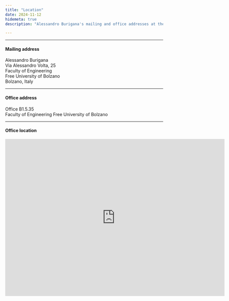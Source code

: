 ```yaml
---
title: "Location"
date: 2024-11-12
hidemeta: true
description: "Alessandro Burigana's mailing and office addresses at the Faculty of Engineering of the Free University of Bolzano."

---
```


---

#### Mailing address

Alessandro Burigana   
Via Alessandro Volta, 25   
Faculty of Engineering   
Free University of Bolzano   
Bolzano, Italy

---

#### Office address

Office B1.5.35  
Faculty of Engineering
Free University of Bolzano

---

#### Office location

<iframe src="https://www.google.com/maps/embed?pb=!1m18!1m12!1m3!1d1442.0158464720696!2d11.330511506463267!3d46.47965868386713!2m3!1f0!2f0!3f0!3m2!1i1024!2i768!4f13.1!3m3!1m2!1s0x47829d002b12f9e3%3A0x6e71e9558cc6b965!2sFacolt%C3%A0%20di%20Ingegneria%20Unibz!5e0!3m2!1sit!2sit!4v1731427317940!5m2!1sit!2sit" 
width="700" height="500" style="border:0;" allowfullscreen="" loading="lazy"></iframe>


